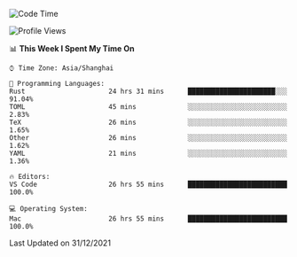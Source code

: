 <!--START_SECTION:waka-->
![Code Time](http://img.shields.io/badge/Code%20Time-878%20hrs%2030%20mins-blue)

![Profile Views](http://img.shields.io/badge/Profile%20Views-13-blue)

📊 **This Week I Spent My Time On** 

```text
⌚︎ Time Zone: Asia/Shanghai

💬 Programming Languages: 
Rust                     24 hrs 31 mins      ██████████████████████░░░   91.04% 
TOML                     45 mins             ░░░░░░░░░░░░░░░░░░░░░░░░░   2.83% 
TeX                      26 mins             ░░░░░░░░░░░░░░░░░░░░░░░░░   1.65% 
Other                    26 mins             ░░░░░░░░░░░░░░░░░░░░░░░░░   1.62% 
YAML                     21 mins             ░░░░░░░░░░░░░░░░░░░░░░░░░   1.36%

🔥 Editors: 
VS Code                  26 hrs 55 mins      █████████████████████████   100.0%

💻 Operating System: 
Mac                      26 hrs 55 mins      █████████████████████████   100.0%

```


 Last Updated on 31/12/2021
<!--END_SECTION:waka-->
